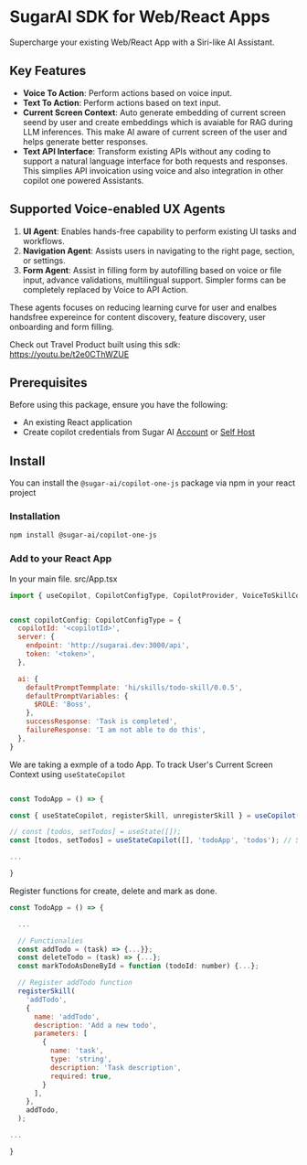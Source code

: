 # SugarAI SDK for Web/React Apps

Supercharge your existing Web/React App with a Siri-like AI Assistant.

## Key Features

- **Voice To Action**: Perform actions based on voice input.
- **Text To Action**: Perform actions based on text input.
- **Current Screen Context**: Auto generate embedding of current screen seend by user and create embeddings which is avaiable for RAG during LLM inferences. This make AI aware of current screen of the user and helps generate better responses.
- **Text API Interface**: Transform existing APIs without any coding to support a natural language interface for both requests and responses. This simplies API invoication using voice and also integration in other copilot one powered Assistants.

## Supported Voice-enabled UX Agents

1. **UI Agent**: Enables hands-free capability to perform existing UI tasks and workflows.
2. **Navigation Agent**: Assists users in navigating to the right page, section, or settings.
3. **Form Agent**: Assist in filling form by autofilling based on voice or file input, advance validations, multilingual support. Simpler forms can be completely replaced by Voice to API Action.

These agents focuses on reducing learning curve for user and enalbes handsfree expereince for content discovery, feature discovery, user onboarding and form filling.

Check out Travel Product built using this sdk: https://youtu.be/t2e0CThWZUE

## Prerequisites

Before using this package, ensure you have the following:

- An existing React application
- Create copilot credentials from Sugar AI [Account](https://play.sugarcaneai.dev) or [Self Host](https://github.com/SugarAI-HQ/copilot-one/)

## Install
You can install the `@sugar-ai/copilot-one-js` package via npm in your react project

### Installation
````bash
npm install @sugar-ai/copilot-one-js
````

### Add to your React App

In your main file. src/App.tsx 
```js
import { useCopilot, CopilotConfigType, CopilotProvider, VoiceToSkillComponent } from '@sugar-ai/copilot-one-js';


const copilotConfig: CopilotConfigType = {
  copilotId: '<copilotId>',
  server: {
    endpoint: 'http://sugarai.dev:3000/api',
    token: '<token>',
  },

  ai: {
    defaultPromptTemmplate: 'hi/skills/todo-skill/0.0.5',
    defaultPromptVariables: {
      $ROLE: 'Boss',
    },
    successResponse: 'Task is completed',
    failureResponse: 'I am not able to do this',
  },
}
```

We are taking a exmple of a todo App. To track User's Current Screen Context using `useStateCopilot`

```js

const TodoApp = () => {

const { useStateCopilot, registerSkill, unregisterSkill } = useCopilot(); // Add

// const [todos, setTodos] = useState([]); 
const [todos, setTodos] = useStateCopilot([], 'todoApp', 'todos'); // Switch

...

}

```

Register functions for create, delete and mark as done.

```js
const TodoApp = () => {

  ...

  // Functionalies 
  const addTodo = (task) => {...}};
  const deleteTodo = (task) => {...};
  const markTodoAsDoneById = function (todoId: number) {...};

  // Register addTodo function
  registerSkill(
    'addTodo',
    {
      name: 'addTodo',
      description: 'Add a new todo',
      parameters: [
        {
          name: 'task',
          type: 'string',
          description: 'Task description',
          required: true,
        }
      ],
    },
    addTodo,
  );

...

}

```